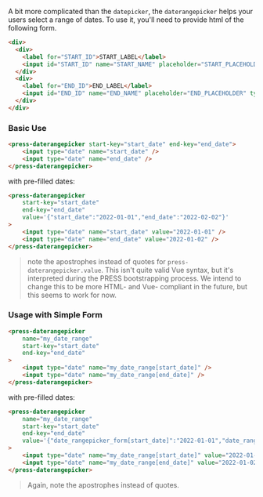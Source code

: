 A bit more complicated than the `datepicker`, the `daterangepicker` helps your
users select a range of dates. To use it, you'll need to provide html of the
following form.

```html
<div>
  <div>
    <label for="START_ID">START_LABEL</label>
    <input id="START_ID" name="START_NAME" placeholder="START_PLACEHOLDER" type="date">
  </div>
  <div>
    <label for="END_ID">END_LABEL</label>
    <input id="END_ID" name="END_NAME" placeholder="END_PLACEHOLDER" type="date">
  </div>
</div>
```

### Basic Use

```html
<press-daterangepicker start-key="start_date" end-key="end_date">
    <input type="date" name="start_date" />
    <input type="date" name="end_date" />
</press-daterangepicker>
```

with pre-filled dates:

```html
<press-daterangepicker
    start-key="start_date"
    end-key="end_date"
    value='{"start_date":"2022-01-01","end_date":"2022-02-02"}'
>
    <input type="date" name="start_date" value="2022-01-01" />
    <input type="date" name="end_date" value="2022-01-02" />
</press-daterangepicker>
```

> note the apostrophes instead of quotes for `press-daterangepicker.value`. This
> isn't quite valid Vue syntax, but it's interpreted during the PRESS
> bootstrapping process. We intend to change this to be more HTML- and Vue-
> compliant in the future, but this seems to work for now.

### Usage with Simple Form

```html
<press-daterangepicker
    name="my_date_range"
    start-key="start_date"
    end-key="end_date"
>
    <input type="date" name="my_date_range[start_date]" />
    <input type="date" name="my_date_range[end_date]" />
</press-daterangepicker>
```

with pre-filled dates:

```html
<press-daterangepicker
    name="my_date_range"
    start-key="start_date"
    end-key="end_date"
    value='{"date_rangepicker_form[start_date]":"2022-01-01","date_rangepicker_form[end_date]":"2022-02-02"}'
>
    <input type="date" name="my_date_range[start_date]" value="2022-01-01" />
    <input type="date" name="my_date_range[end_date]" value="2022-01-02" />
</press-daterangepicker>
```

> Again, note the apostrophes instead of quotes.
